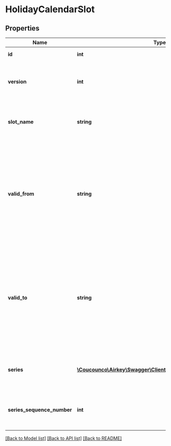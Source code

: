 # HolidayCalendarSlot

## Properties
Name | Type | Description | Notes
------------ | ------------- | ------------- | -------------
**id** | **int** | Unique identifier | 
**version** | **int** | Current version number of the holiday calendar slot | 
**slot_name** | **string** | Name of the holiday calendar slot (max. 50 characters) | 
**valid_from** | **string** | Holiday calendar slot start time regardless of the time zone (ISO 8601-format compliant date with time, without time zone: yyyy-mm-ddThh:mm) | 
**valid_to** | **string** | Holiday calendar slot end time regardless of the time zone (ISO 8601-format compliant date with time, without time zone: yyyy-mm-ddThh:mm) | 
**series** | [**\Coucounco\Airkey\Swagger\Client\Model\HolidayCalendarSeries**](HolidayCalendarSeries.md) | Time series to which this holiday calendar slot is assigned to | [optional] 
**series_sequence_number** | **int** | Sequence number of this holiday calendar slot in the time series | [optional] 

[[Back to Model list]](../README.md#documentation-for-models) [[Back to API list]](../README.md#documentation-for-api-endpoints) [[Back to README]](../README.md)


